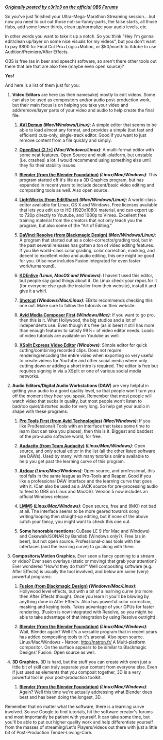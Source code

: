 **[_Originally posted by c3r1c3 on the official OBS Forums_](https://obsproject.com/forum/resources/post-production-tools-you-can-use.234/)**

So you've just finished your Ultra-Mega-Marathon Streaming session... but now you need to cut out those not-so-funny-parts, the false starts, all those flubs, add some lower thirds, clean up/normalize your audio levels, etc.

In other words you want to take it up a notch. So you think "Hey I'm gonna edit/clean up/layer on some nice visuals for my videos", but you don't want to pay $800 for Final Cut Pro+Logic+Motion, or $50/month to Adobe to use Audition/Premiere/After Effects.

OBS is free (as in beer and speech) software, so aren't there other tools out there that are that are also free (maybe even open source)?

**Yes!**

And here is a list of them just for you:

1. **Video Editors** are here (as their namesake) mostly to edit videos. Some can also be used as compositors and/or audio post-production work, but their main focus is on helping you take your video and add/remove/layer parts of your video and audio to help create the final file.

    1. **[AVI Demux](http://fixounet.free.fr/avidemux/) _(Mac/Windows/Linux)_**: A simple editor that seems to be able to load almost any format, and provides a simple (but fast and efficient) cuts-only, single-track editor. Good if you want to just remove content from a file quickly and simply.

    2. **[OpenShot (2.1+)](http://www.openshot.org/) _(Mac/Windows/Linux)_**: A multi-format editor with some neat features. Open Source and multi-platform, but unstable (i.e. crashes) a lot. I would recommend using something else until they fix their stability issues.

    3. **[Blender (from the Blender Foundation)](https://www.blender.org/) _(Linux/Mac/Windows)_**: This program started off it's life as a 3D Graphics program, but has expanded in recent years to include decent/basic video editing and compositing tools as well. Also open source.

    4. **[LightWorks (from EditShare)](https://www.lwks.com/) _(Mac/Windows/Linux)_**: A world-class editor available for Linux, OS X and Windows. Free licenses available that lets you edit up to HD (1920x1080) material, and can export up to 720p directly to Youtube, and 1080p to Vimeo. Excellent free training material from the creators that not only teach you the program, but also some of the "Art of Editing."

    5. **[DaVinci Resolve (from Blackmagic Design)](https://www.blackmagicdesign.com/products/davinciresolve/) _(Mac/Windows/Linux)_**: A program that started out as a color-corrector/grading tool, but in the past several releases has gotten a ton of video editing features. If you like world-class color grading, color correction, masking, and decent to excellent video and audio editing, this one might be good for you. (Also now includes Fusion integrated for even faster work/turnaround).

    6. **[KDEnlive](https://kdenlive.org/) _(Linux, MacOS and Windows)_**: I haven't used this editor, but people say good things about it. On Linux check your repos for it (for everyone else grab the installer from their website), install it and give it a whirl.

    7. **[Shotcut](https://www.shotcutapp.com/) _(Windows/Mac/Linux)_**: EBrito recommends checking this one out. Make sure to follow the tutorials on their website.

    8. **[Avid Media Composer First](http://www.avid.com) _(Windows/Mac)_**:  If you want to go pro, then this is it. What Hollywood, the big studios and a lot of independents use. Even though it's free (as in beer) it still has more than enough features to satisfy 99%+ of video editor needs. Loads of video tutorials are available on Youtube as well.

    9. **[XSplit Express Video Editor](https://www.xsplit.com/video-editor) _(Windows)_**: Simple editor for quick cutting/combining recorded clips. Does not require rendering/encoding the entire video when exporting so very useful to create videos for YouTube and other social media where only cutting down or adding a short intro is required. The editor is free but requires signing in via a XSplit or one of various social media networks.

2. **Audio Editors/Digital Audio Workstations (DAW)** are very helpful in getting your audio to a good quality level, so that people won't turn you off the moment they hear you speak. Remember that most people will watch video that sucks in quality, but most people won't listen to bad/too quiet/distorted audio for very long. So help get your audio in shape with these programs:

    1. **[Pro Tools First (from Avid Technologies)](http://apps.avid.com/ProToolsFirst/) _(Mac/Windows)_**: If you like Pro(fessional) Tools with an interface that takes some time to learn (but can take you places), then this is it. Biggest and baddest of the pro-audio software world, for free.

    2. **[Audacity (from Team Audacity)](http://web.audacityteam.org/) _(Linux/Mac/Windows)_**: Open source, and only actual editor in the list (all the other listed software are DAWs). Used by many, with many tutorials online available to help you get past the learning curve of this program.

    3. **[Ardour](https://ardour.org/) _(Linux/Mac/Windows)_**: Open source, and professional, this tool falls in the same league as Pro-Tools and Reaper. Good if you like a professional DAW interface and the learning curve that goes with it. (Can also be used as a JACK source for pre-processing audio to feed to OBS on Linux and MacOS). Version 5 now includes an official Windows release.

    4. **[LMMS](https://lmms.io/) _(Linux/Mac/Windows)_**: Open source, free and (IMO) not bad at all. The interface seems to be more geared towards song writing/looping then straight-up editing, but if none of the above catch your fancy, you might want to check this one out.

    5. **Some honorable mentions**: CuBase LE 9 (for Mac and Windows) and Cakewalk/SONAR by Bandlab (Windows only?). Free (as in beer), but not open source. Professional-class tools with the interfaces (and the learning curve) to go along with them.

3. **Compositors/Motion Graphics.** Ever seen a fancy opening to a stream or video? Ever seen overlays (static or moving) that grab your attention? Ever wondered "How'd they do that?" Well compositing software (e.g. After Effects) is usually the tool involved, and below are some (very) powerful programs:

    1. **[Fusion (from Blackmagic Design)](https://www.blackmagicdesign.com/products/fusion/) _(Windows/Mac/Linux)_**: Hollywood level effects, but with a bit of a learning curve (no more then After Effects though). Once you learn it you'll be blowing by anything done in After Effects. Also has powerful color correction, masking and keying tools. Takes advantage of your GPUs for faster rendering. (Fusion is now integrated with Resolve, so you might be able to take advantage of that integration by using Resolve outright).

    2. **[Blender (from the Blender Foundation)](https://www.blender.org/) _(Linux/Mac/Windows)_**: Wait, Blender again? Well it's a versatile program that in recent years has added compositing tools to it's arsenal. Also open source.
Linux/Mac/Windows - Natron: http://natron.fr/ A Multi-platform compositor. On the surface appears to be similar to Blackmagic Designs' Fusion. Open source as well.

4. **3D Graphics.** 3D is hard, but the stuff you can create with even just a little bit of skill can truly separate your content from everyone else. Even if just used as elements that you composit together, 3D is a very powerful tool in your post-production toolkit.

    1. **[Blender (from the Blender Foundation)](https://www.blender.org/) _(Linux/Mac/Windows)_**: Again? Well this time we're actually addressing what Blender does best and has been doing the longest, 3D.

Remember that no matter what the software, there is a learning curve involved. So use Google to find tutorials, hit the software creator's forums and most importantly be patient with yourself. It can take some time, but you'll be able to put out higher quality work and help differentiate yourself from the masses of streaming/Let's Players/videos out there with just a little bit of Post-Production Tender-Loving-Care.